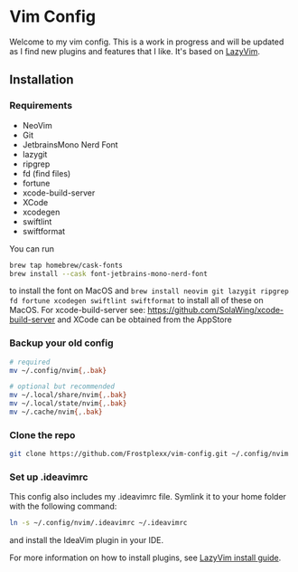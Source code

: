 # Vim Config

Welcome to my vim config. This is a work in progress and will be updated as I find new plugins and features that I like.
It's based on [LazyVim](https://www.lazyvim.org/).

## Installation

### Requirements

- NeoVim
- Git
- JetbrainsMono Nerd Font
- lazygit
- ripgrep
- fd (find files)
- fortune
- xcode-build-server
- XCode
- xcodegen
- swiftlint
- swiftformat

You can run

```bash
brew tap homebrew/cask-fonts
brew install --cask font-jetbrains-mono-nerd-font
```

to install the font on MacOS and `brew install neovim git lazygit ripgrep fd fortune xcodegen swiftlint swiftformat` to install all of these on MacOS.
For xcode-build-server see: https://github.com/SolaWing/xcode-build-server and XCode can be obtained from the AppStore

### Backup your old config

```bash
# required
mv ~/.config/nvim{,.bak}

# optional but recommended
mv ~/.local/share/nvim{,.bak}
mv ~/.local/state/nvim{,.bak}
mv ~/.cache/nvim{,.bak}
```

### Clone the repo

```bash
git clone https://github.com/Frostplexx/vim-config.git ~/.config/nvim
```

### Set up .ideavimrc

This config also includes my .ideavimrc file. Symlink it to your home folder with the following command:

```bash
ln -s ~/.config/nvim/.ideavimrc ~/.ideavimrc
```

and install the IdeaVim plugin in your IDE.

For more information on how to install plugins, see [LazyVim install guide](https://www.lazyvim.org/installation).
